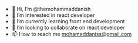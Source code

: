 - 👋 Hi, I’m @themohammaddanish
- 👀 I’m interested in react developer 
- 🌱 I’m currently learning front end development 
- 💞️ I’m looking to collaborate on react developer
- 📫 How to reach me mohameddaniss@gmail.com

<!---
themohammaddanish/themohammaddanish is a ✨ special ✨ repository because its `README.md` (this file) appears on your GitHub profile.
You can click the Preview link to take a look at your changes.
--->
